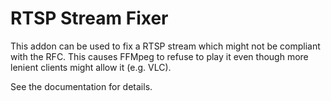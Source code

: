 # RTSP Stream Fixer

This addon can be used to fix a RTSP stream which might not be compliant with the RFC. This causes FFMpeg to refuse to play it even though more lenient clients might allow it (e.g. VLC).

See the documentation for details.

